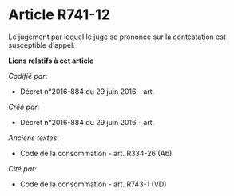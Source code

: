 # Article R741-12

Le jugement par lequel le juge se prononce sur la contestation est susceptible d'appel.

**Liens relatifs à cet article**

_Codifié par_:

  - Décret n°2016-884 du 29 juin 2016 - art.

_Créé par_:

  - Décret n°2016-884 du 29 juin 2016 - art.

_Anciens textes_:

  - Code de la consommation - art. R334-26 (Ab)

_Cité par_:

  - Code de la consommation - art. R743-1 (VD)

